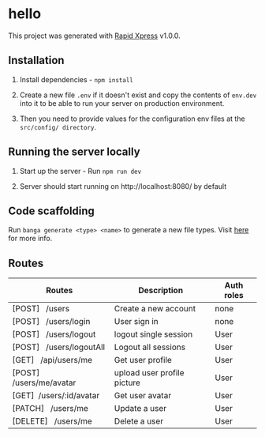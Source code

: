 # hello

This project was generated with [Rapid Xpress](https://) v1.0.0.

## Installation

1. Install dependencies - `npm install`

2. Create a new file `.env` if it doesn't exist and copy the contents of `env.dev` into it to be able to run your server on production environment.

3. Then you need to provide values for the configuration env files at the `src/config/ directory`.

## Running the server locally

1. Start up the server - Run `npm run dev`

2. Server should start running on http://localhost:8080/ by default

## Code scaffolding

Run `banga generate <type> <name>` to generate a new file types. Visit [here](https://bangajs.netlify.app/#banga-generate) for more info.

## Routes

| Routes                         | Description                 | Auth roles |
| ------------------------------ | --------------------------- | ---------- |
| [POST] &nbsp; /users           | Create a new account        | none       |
| [POST] &nbsp; /users/login     | User sign in                | none       |
| [POST] &nbsp; /users/logout    | logout single session       | User       |
| [POST] &nbsp; /users/logoutAll | Logout all sessions         | User       |
| [GET] &nbsp; /api/users/me     | Get user profile            | User       |
| [POST] &nbsp; /users/me/avatar | upload user profile picture | User       |
| [GET]&nbsp; /users/:id/avatar  | Get user avatar             | User       |
| [PATCH] &nbsp; /users/me       | Update a user               | User       |
| [DELETE] &nbsp; /users/me      | Delete a user               | User       |
